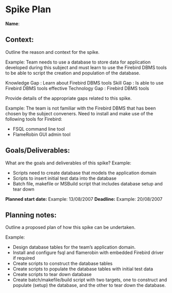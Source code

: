 
# Spike Plan #

**Name**:

## Context: ##

Outline the reason and context for the spike.

Example: Team needs to use a database to store data for application developed during this subject and must learn to use the Firebird DBMS tools to be able to script the creation and population of the database.

Knowledge Gap
:   Learn about Firebird DBMS tools
Skill Gap
:   Is able to use Firebird DBMS tools effective
Technology Gap
:   Firebird DBMS tools

Provide details of the appropriate gaps related to this spike.

Example: The team is not familiar with the Firebird DBMS that has been chosen by the subject conveners. Need to install and make use of the following tools for Firebird:

- FSQL command line tool
- FlameRobin GUI admin tool

## Goals/Deliverables: ##

What are the goals and deliverables of this spike?
Example:

- Scripts need to create database that models the application domain
- Scripts to insert initial test data into the database
- Batch file, makefile or MSBuild script that includes database setup and tear down

**Planned start date:**  Example: 13/08/2007
**Deadline:**  Example: 20/08/2007

## Planning notes: ##

Outline a proposed plan of how this spike can be undertaken.

Example:

- Design database tables for the team’s application domain.
- Install and configure fsql and flamerobin with embedded Firebird driver if required
- Create scripts to construct the database tables
- Create scripts to populate the database tables with initial test data
- Create scripts to tear down database
- Create batch/makefile/build script with two targets, one to construct and populate (setup) the database, and the other to tear down the database.
